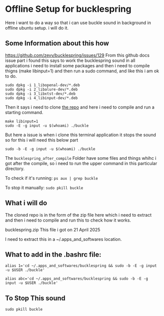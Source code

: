 # Offline Setup for bucklespring 


Here i want to do a way so that i can use buckle sound in background in offline ubuntu setup. i will do it.


## Some Information about this how

https://github.com/zevv/bucklespring/issues/129
From this github docs issue part i found this says to work the bucklespring sound in all applications i need to install some packages and then i need to compile thigns (make libinput=1) and then run a sudo command, and like this i am ok to do.

```
sudo dpkg -i 1_libopenal-dev/*.deb
sudo dpkg -i 2_libalure-dev/*.deb
sudo dpkg -i 3_libxtst-dev/*.deb
sudo dpkg -i 4_libinput-dev/*.deb
```
Then it says i need to clone [the repo](https://github.com/zevv/bucklespring) and here i need to compile and run a starting command.
```
make libinput=1
sudo -E -g input -u $(whoami) ./buckle
```
But here a issue is when i clone this terminal application it stops the sound so for this i will need this below part

```
sudo -b -E -g input -u $(whoami) ./buckle
```
The `bucklespring_after_compile` Folder have some files and things whihc i got after the compile, so i need to run the upper command in this particular directory.



To check if it's running:
`ps aux | grep buckle`


To stop it manually:
`sudo pkill buckle`

## What i will do

The cloned repo is in the form of the zip file here which i need to extract and then i need to compile and run this to check how it works.


bucklespring.zip
This file i got on 21 April 2025

I need to extract this in a ~/.apps_and_softwares location.

## What to add in the .bashrc file:

```
alias 1='cd ~/.apps_and_softwares/bucklespring && sudo -b -E -g input -u $USER ./buckle'

alias abc='cd ~/.apps_and_softwares/bucklespring && sudo -b -E -g input -u $USER ./buckle'
```
## To Stop This sound
```
sudo pkill buckle
```

